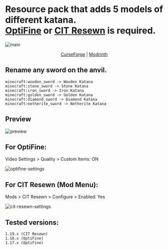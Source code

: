 # Resource pack that adds 5 models of different katana.<br> [OptiFine](https://optifine.net/downloads) or [CIT Resewn](https://www.curseforge.com/minecraft/mc-mods/cit-resewn/files) is required.

![main](https://user-images.githubusercontent.com/90050280/175798710-64950ecd-4d6c-4c3b-81b0-3842184fdf85.png)
<div align="center">
    <a href="https://www.curseforge.com/minecraft/texture-packs/katanas-pack">CurseForge</a>
    <span> | </span>
    <a href="https://modrinth.com/resourcepack/katanas-pack">Modrinth</a>
</div>

## Rename any sword on the anvil.
```
minecraft:wooden_sword -> Wooden Katana
minecraft:stone_sword -> Stone Katana
minecraft:iron_sword -> Iron Katana
minecraft:golden_sword -> Golden Katana
minecraft:diamond_sword -> Diamond Katana
minecraft:netherite_sword -> Netherite Katana
```

## Preview
![preview](https://user-images.githubusercontent.com/90050280/175798721-1b6242bc-07de-47ea-9205-c5d37b760913.png)

## For OptiFine:
Video Settings > Quality > Custom Items: ON

![optifine-settings](https://user-images.githubusercontent.com/90050280/175601445-9b1e163e-e457-438f-ad44-d56310baf170.png)


## For CIT Resewn (Mod Menu):
Mods > CIT Resewn > Configure > Enabled: Yes

![cit-resewn-settings](https://user-images.githubusercontent.com/90050280/175586865-e9423707-84c8-4bd2-a2aa-5d5a23f65190.png)


## Tested versions:
```
1.19.x (CIT Resewn)
1.18.x (OptiFine)
1.17.x (OptiFine)
```
